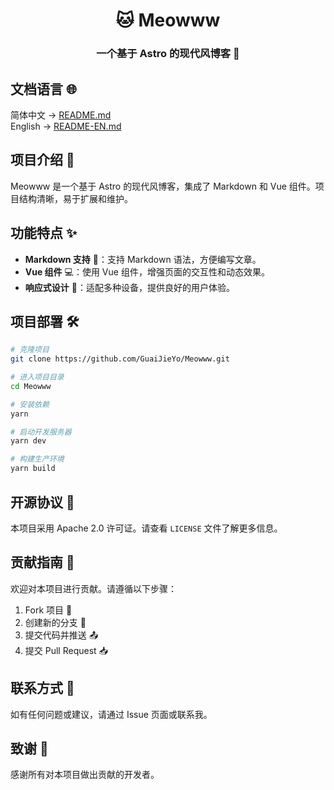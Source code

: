 <span style="text-align: center">
  <h1>🐱 Meowww</h1>
  <h3>一个基于 Astro 的现代风博客 🚀</h1>
</span>

## 文档语言 🌐

简体中文 -> [README.md](README.md)  
English -> [README-EN.md](README-EN.md)

## 项目介绍 📝

Meowww 是一个基于 Astro 的现代风博客，集成了 Markdown 和 Vue 组件。项目结构清晰，易于扩展和维护。

## 功能特点 ✨

- **Markdown 支持** 📝：支持 Markdown 语法，方便编写文章。
- **Vue 组件** 💻：使用 Vue 组件，增强页面的交互性和动态效果。
- **响应式设计** 📱：适配多种设备，提供良好的用户体验。

## 项目部署 🛠️

```bash
# 克隆项目
git clone https://github.com/GuaiJieYo/Meowww.git

# 进入项目目录
cd Meowww

# 安装依赖
yarn

# 启动开发服务器
yarn dev

# 构建生产环境
yarn build
```

## 开源协议 📄

本项目采用 Apache 2.0 许可证。请查看 `LICENSE` 文件了解更多信息。

## 贡献指南 🤝

欢迎对本项目进行贡献。请遵循以下步骤：

1. Fork 项目 🍴
2. 创建新的分支 🌿
3. 提交代码并推送 📤
4. 提交 Pull Request 📥

## 联系方式 📧

如有任何问题或建议，请通过 Issue 页面或联系我。

## 致谢 🙏

感谢所有对本项目做出贡献的开发者。
